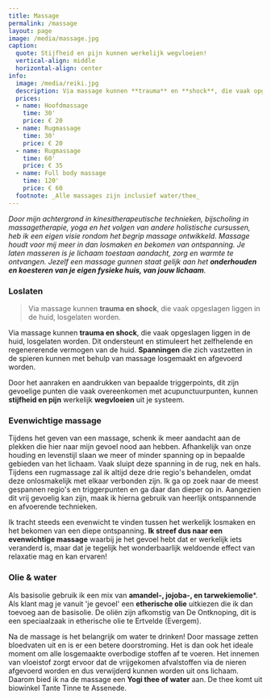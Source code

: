 ```yaml
---
title: Massage
permalink: /massage
layout: page
image: /media/massage.jpg
caption:
  quote: Stijfheid en pijn kunnen werkelijk wegvloeien!
  vertical-align: middle
  horizontal-align: center
info:
  image: /media/reiki.jpg
  description: Via massage kunnen **trauma** en **shock**, die vaak opgeslagen liggen in de huid, losgelaten worden. Spanningen die zich vastzetten in de spieren kunnen met behulp van massage losgemaakt en afgevoerd worden.
  prices:
  - name: Hoofdmassage
    time: 30'
    price: € 20
  - name: Rugmassage
    time: 30'
    price: € 20
  - name: Rugmassage
    time: 60'
    price: € 35
  - name: Full body massage
    time: 120'
    price: € 60
  footnote: _Alle massages zijn inclusief water/thee_
---
```


_Door mijn achtergrond in kinesitherapeutische technieken, bijscholing in massagetherapie, yoga en het volgen van andere holistische cursussen, heb ik een eigen visie rondom het begrip massage ontwikkeld. Massage houdt voor mij meer in dan losmaken en bekomen van ontspanning. Je laten masseren is je lichaam toestaan aandacht, zorg en warmte te ontvangen. Jezelf een massage gunnen staat gelijk aan het **onderhouden en koesteren van je eigen fysieke huis, van jouw lichaam**._

### Loslaten

> Via massage kunnen **trauma en shock**, die vaak opgeslagen liggen in de huid, losgelaten worden.

Via massage kunnen **trauma en shock**, die vaak opgeslagen liggen in de huid, losgelaten worden. Dit ondersteunt en stimuleert het zelfhelende en regenererende vermogen van de huid. **Spanningen** die zich vastzetten in de spieren kunnen met behulp van massage losgemaakt en afgevoerd worden.

Door het aanraken en aandrukken van bepaalde triggerpoints, dit zijn gevoelige punten die vaak overeenkomen met acupunctuurpunten, kunnen **stijfheid en pijn** werkelijk **wegvloeien** uit je systeem.

### Evenwichtige massage

Tijdens het geven van een massage, schenk ik meer aandacht aan de plekken die hier naar mijn gevoel nood aan hebben. Afhankelijk van onze houding en levenstijl slaan we meer of minder spanning op in bepaalde gebieden van het lichaam. Vaak sluipt deze spanning in de rug, nek en hals. Tijdens een rugmassage zal ik altijd deze drie regio's behandelen, omdat deze onlosmakelijk met elkaar verbonden zijn. Ik ga op zoek naar de meest gespannen regio's en triggerpunten en ga daar dan dieper op in. Aangezien dit vrij gevoelig kan zijn, maak ik hierna gebruik van heerlijk ontspannende en afvoerende technieken.

Ik tracht steeds een evenwicht te vinden tussen het werkelijk losmaken en het bekomen van een diepe ontspanning. **Ik streef dus naar een evenwichtige massage** waarbij je het gevoel hebt dat er werkelijk iets veranderd is, maar dat je tegelijk het wonderbaarlijk weldoende effect van relaxatie mag en kan ervaren!

### Olie & water

Als basisolie gebruik ik een mix van **amandel-, jojoba-, en tarwekiemolie***. Als klant mag je vanuit 'je gevoel' een **etherische olie** uitkiezen die ik dan toevoeg aan de basisolie. De oliën zijn afkomstig van De Ontknoping, dit is een speciaalzaak in etherische olie te Ertvelde (Evergem).

Na de massage is het belangrijk om water te drinken! Door massage zetten bloedvaten uit en is er een betere doorstroming. Het is dan ook het ideale moment om alle losgemaakte overbodige stoffen af te voeren. Het innemen van vloeistof zorgt ervoor dat de vrijgekomen afvalstoffen via de nieren afgevoerd worden en dus verwijderd kunnen worden uit ons lichaam. Daarom bied ik na de massage een **Yogi thee of water** aan. De thee komt uit biowinkel Tante Tinne te Assenede.

